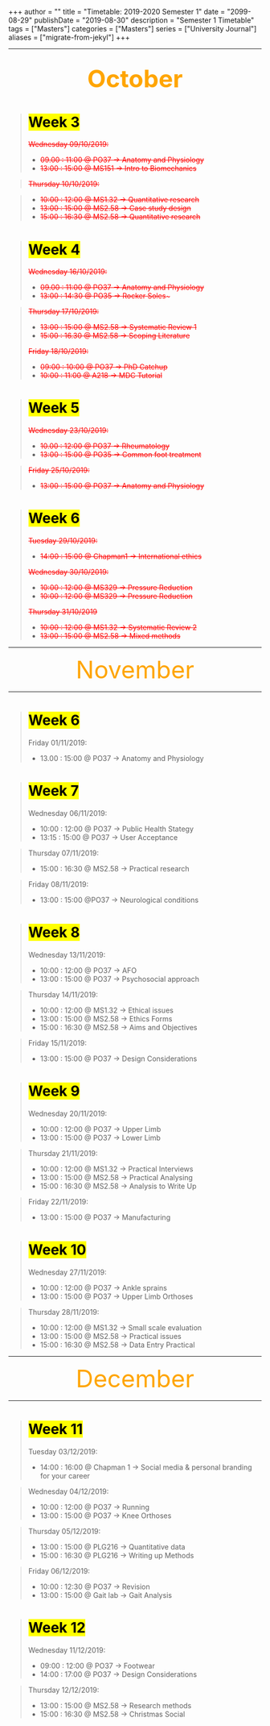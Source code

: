 +++
author = ""
title = "Timetable: 2019-2020 Semester 1"
date = "2099-08-29"
publishDate = "2019-08-30"
description = "Semester 1 Timetable"
tags = ["Masters"]
categories = ["Masters"]
series = ["University Journal"]
aliases = ["migrate-from-jekyl"]
+++

---
<font size="+7" color="orange"><center> October </center></font>  
--- 



> # <mark>Week 3</mark>
> <span style="color:red">~~Wednesday 09/10/2019:~~</span> 
>
> * <span style="color:red">~~09.00 : 11:00 @ PO37  -> Anatomy and Physiology~~</span>  
> * <span style="color:red">~~13:00 : 15:00 @ MS151 -> Intro to Biomechanics~~</span> 

> <span style="color:red">~~Thursday 10/10/2019:~~</span>

>
> * <span style="color:red">~~10:00 : 12:00 @ MS1.32 -> Quantitative research~~</span> 
> * <span style="color:red">~~13:00 : 15:00 @ MS2.58 -> Case study design~~</span> 
> * <span style="color:red">~~15:00 : 16:30 @ MS2.58 -> Quantitative research~~</span> 


> # <mark>Week 4</mark>
>
> <span style="color:red">~~Wednesday 16/10/2019:~~</span> 
>
> * <span style="color:red">~~09.00 : 11:00 @ PO37 -> Anatomy and Physiology~~</span> 
> * <span style="color:red">~~13:00 : 14:30 @ PO35 -> Rocker Soles~~~</span> 

> 
> <span style="color:red">~~Thursday 17/10/2019:~~</span>
>
> * <span style="color:red">~~13:00 : 15:00 @ MS2.58 -> Systematic Review 1~~</span>
> * <span style="color:red">~~15:00 : 16.30 @ MS2.58 -> Scoping Literature~~</span>
>
> <span style="color:red">~~Friday 18/10/2019:~~</span>
>
> * <span style="color:red">~~09:00 : 10:00 @ PO37 -> PhD Catchup~~</span>
> * <span style="color:red">~~10:00 : 11:00 @ A218 -> MDC Tutorial~~</span>

> # <mark>Week 5</mark>
> <span style="color:red">~~Wednesday 23/10/2019:~~</span>
>
> * <span style="color:red">~~10.00 : 12:00 @ PO37 -> Rheumatology~~</span>
> * <span style="color:red">~~13:00 : 15:00 @ PO35 -> Common foot treatment~~</span>

> <span style="color:red">~~Friday 25/10/2019:~~</span>
>
> * <span style="color:red">~~13:00 : 15:00 @ PO37 -> Anatomy and Physiology~~</span>

> # <mark>Week 6</mark>
> <span style="color:red">~~Tuesday   29/10/2019:~~</span>
>
> * <span style="color:red">~~14:00 : 15:00 @ Chapman1 -> International ethics~~</span>
>
> <span style="color:red">~~Wednesday 30/10/2019:~~</span>
>
> * <span style="color:red">~~10:00 : 12:00 @ MS329 -> Pressure Reduction~~</span>
> * <span style="color:red">~~10:00 : 12:00 @ MS329 -> Pressure Reduction~~</span>
> 
> <span style="color:red">~~Thursday 31/10/2019~~</span>
>
> * <span style="color:red">~~10:00 : 12:00 @ MS1.32 -> Systematic Review 2~~</span>
> * <span style="color:red">~~13:00 : 15:00 @ MS2.58 -> Mixed methods~~</span>

---
<font size="+7" color="orange"><center> November </center></font>  

--- 

> # <mark>Week 6</mark>
> Friday 01/11/2019: 
>
> * 13.00 : 15:00 @ PO37 -> Anatomy and Physiology

> # <mark>Week 7</mark>
> Wednesday 06/11/2019: 
> 
> * 10:00 : 12:00 @ PO37 -> Public Health Stategy
> * 13:15 : 15:00 @ PO37 -> User Acceptance

> Thursday 07/11/2019:
>
> * 15:00 : 16:30 @ MS2.58 -> Practical research

> Friday 08/11/2019:
>
> * 13:00 : 15:00 @PO37 -> Neurological conditions 

> # <mark>Week 8</mark>
> Wednesday 13/11/2019: 
>
> * 10:00 : 12:00 @ PO37 -> AFO
> * 13:00 : 15:00 @ PO37 -> Psychosocial approach

> Thursday 14/11/2019:
>
> * 10:00 : 12:00 @ MS1.32 -> Ethical issues
> * 13:00 : 15:00 @ MS2.58 -> Ethics Forms
> * 15:00 : 16:30 @ MS2.58 -> Aims and Objectives

> Friday 15/11/2019:
>
> * 13:00 : 15:00 @ PO37 -> Design Considerations

> # <mark>Week 9</mark>
> Wednesday 20/11/2019: 
>
> * 10:00 : 12:00 @ PO37 -> Upper Limb
> * 13:00 : 15:00 @ PO37 -> Lower Limb

> Thursday 21/11/2019:
>
> * 10:00 : 12:00 @ MS1.32 -> Practical Interviews
> * 13:00 : 15:00 @ MS2.58 -> Practical Analysing
> * 15:00 : 16:30 @ MS2.58 -> Analysis to Write Up

> Friday 22/11/2019:
>
> * 13:00 : 15:00 @ PO37 -> Manufacturing

> # <mark>Week 10</mark>
> Wednesday 27/11/2019: 
>
> * 10:00 : 12:00 @ PO37 -> Ankle sprains
> * 13:00 : 15:00 @ PO37 -> Upper Limb Orthoses

> Thursday 28/11/2019:
>
> * 10:00 : 12:00 @ MS1.32 -> Small scale evaluation
> * 13:00 : 15:00 @ MS2.58 -> Practical issues
> * 15:00 : 16:30 @ MS2.58 -> Data Entry Practical

---
<font size="+7" color="orange"><center> December </center></font>  

--- 

> # <mark>Week 11</mark>
> Tuesday 03/12/2019:
>
> * 14:00 : 16:00 @ Chapman 1 -> Social media & personal branding for your career

> Wednesday 04/12/2019: 
>
> * 10:00 : 12:00 @ PO37 -> Running
> * 13:00 : 15:00 @ PO37 -> Knee Orthoses

> Thursday 05/12/2019:
>
> * 13:00 : 15:00 @ PLG216 -> Quantitative data
> * 15:00 : 16:30 @ PLG216 -> Writing up Methods

> Friday 06/12/2019:
>
> * 10:00 : 12:30 @ PO37 -> Revision
> * 13:00 : 15:00 @ Gait lab -> Gait Analysis


> # <mark>Week 12</mark>
> Wednesday 11/12/2019: 
>
> * 09:00 : 12:00 @ PO37 -> Footwear
> * 14:00 : 17:00 @ PO37 -> Design Considerations

> Thursday 12/12/2019:
>
> * 13:00 : 15:00 @ MS2.58 -> Research methods
> * 15:00 : 16:30 @ MS2.58 -> Christmas Social
